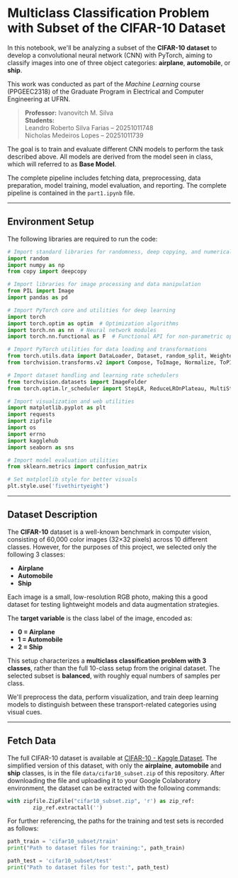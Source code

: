 # Multiclass Classification Problem with Subset of the CIFAR-10 Dataset

In this notebook, we'll be analyzing a subset of the **CIFAR-10 dataset** to develop a convolutional neural network (CNN) with PyTorch, aiming to classify images into one of three object categories: **airplane**, **automobile**, or **ship**.

This work was conducted as part of the *Machine Learning* course (PPGEEC2318) of the Graduate Program in Electrical and Computer Engineering at UFRN. 

> **Professor:** Ivanovitch M. Silva  
> **Students:**  
> Leandro Roberto Silva Farias – 20251011748  
> Nicholas Medeiros Lopes – 20251011739

The goal is to train and evaluate different CNN models to perform the task described above. All models are derived from the model seen in class, which will referred to as **Base Model**. 

The complete pipeline includes fetching data, preprocessing, data preparation, model training, model evaluation, and reporting. The complete pipeline is contained in the `part1.ipynb` file.

---

## Environment Setup

The following libraries are required to run the code:

```python
# Import standard libraries for randomness, deep copying, and numerical operations
import random
import numpy as np
from copy import deepcopy

# Import libraries for image processing and data manipulation
from PIL import Image
import pandas as pd

# Import PyTorch core and utilities for deep learning
import torch
import torch.optim as optim  # Optimization algorithms
import torch.nn as nn  # Neural network modules
import torch.nn.functional as F  # Functional API for non-parametric operations

# Import PyTorch utilities for data loading and transformations
from torch.utils.data import DataLoader, Dataset, random_split, WeightedRandomSampler
from torchvision.transforms.v2 import Compose, ToImage, Normalize, ToPILImage, Resize, ToDtype

# Import dataset handling and learning rate schedulers
from torchvision.datasets import ImageFolder
from torch.optim.lr_scheduler import StepLR, ReduceLROnPlateau, MultiStepLR, CyclicLR, LambdaLR

# Import visualization and web utilities
import matplotlib.pyplot as plt
import requests
import zipfile
import os
import errno
import kagglehub
import seaborn as sns

# Import model evaluation utilities
from sklearn.metrics import confusion_matrix

# Set matplotlib style for better visuals
plt.style.use('fivethirtyeight')
```

---

## Dataset Description

The **CIFAR-10** dataset is a well-known benchmark in computer vision, consisting of 60,000 color images (32×32 pixels) across 10 different classes. However, for the purposes of this project, we selected only the following 3 classes:

- **Airplane**  
- **Automobile**  
- **Ship**  

Each image is a small, low-resolution RGB photo, making this a good dataset for testing lightweight models and data augmentation strategies.

The **target variable** is the class label of the image, encoded as:

- **0 = Airplane**  
- **1 = Automobile**  
- **2 = Ship**  

This setup characterizes a **multiclass classification problem with 3 classes**, rather than the full 10-class setup from the original dataset. The selected subset is **balanced**, with roughly equal numbers of samples per class.

We'll preprocess the data, perform visualization, and train deep learning models to distinguish between these transport-related categories using visual cues.

---

## Fetch Data

The full CIFAR-10 dataset is available at [CIFAR-10 - Kaggle Dataset](https://www.kaggle.com/datasets/ayush1220/cifar10). The simplified version of this dataset, with only the **airplaine**, **automobile** and **ship** classes, is in the file `data/cifar10_subset.zip` of this repository. After downloading the file and uploading it to your Google Colaboratory environment, the dataset can be extracted with the following commands:

```python
with zipfile.ZipFile("cifar10_subset.zip", 'r') as zip_ref:
        zip_ref.extractall('')
```

For further referencing, the paths for the training and test sets is recorded as follows:

```python
path_train = 'cifar10_subset/train'
print("Path to dataset files for training:", path_train)

path_test = 'cifar10_subset/test'
print("Path to dataset files for test:", path_test)
```
